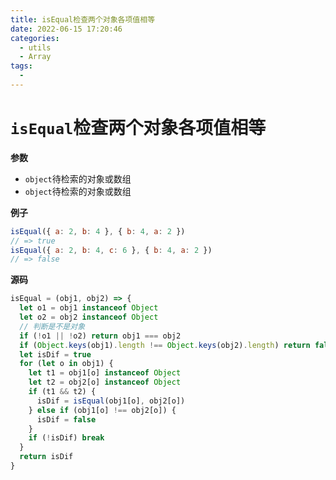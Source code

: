 ```yaml
---
title: isEqual检查两个对象各项值相等
date: 2022-06-15 17:20:46
categories: 
  - utils
  - Array
tags: 
  - 
---
```

# `isEqual`检查两个对象各项值相等

**参数**

- `object`待检索的对象或数组
- `object`待检索的对象或数组

**例子**

```js
isEqual({ a: 2, b: 4 }, { b: 4, a: 2 })
// => true
isEqual({ a: 2, b: 4, c: 6 }, { b: 4, a: 2 })
// => false
```

**源码**

```js
isEqual = (obj1, obj2) => {
  let o1 = obj1 instanceof Object
  let o2 = obj2 instanceof Object
  // 判断是不是对象
  if (!o1 || !o2) return obj1 === obj2
  if (Object.keys(obj1).length !== Object.keys(obj2).length) return false
  let isDif = true
  for (let o in obj1) {
    let t1 = obj1[o] instanceof Object
    let t2 = obj2[o] instanceof Object
    if (t1 && t2) {
      isDif = isEqual(obj1[o], obj2[o])
    } else if (obj1[o] !== obj2[o]) {
      isDif = false
    }
    if (!isDif) break
  }
  return isDif
}
```
